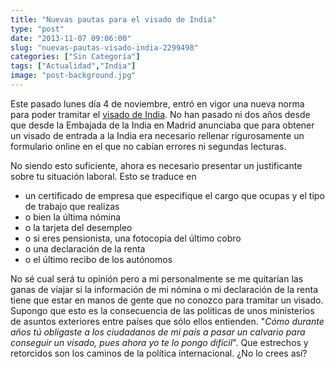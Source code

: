 ```yaml
---
title: "Nuevas pautas para el visado de India"
type: "post"
date: "2013-11-07 09:06:00"
slug: "nuevas-pautas-visado-india-2299498"
categories: ["Sin Categoría"]
tags: ["Actualidad","India"]
image: "post-background.jpg"
---
```


 Este pasado lunes día 4 de noviembre, entró en vigor una nueva norma para poder tramitar el [visado de India](http://www.missviajes.com/nuevo-visado-india-1741248). No han pasado ni dos años desde que desde la Embajada de la India en Madrid anunciaba que para obtener un visado de entrada a la India era necesario rellenar rigurosamente un formulario online en el que no cabían errores ni segundas lecturas.

 No siendo esto suficiente, ahora es necesario presentar un justificante sobre tu situación laboral. Esto se traduce en

- un certificado de empresa que especifique el cargo que ocupas y el tipo de trabajo que realizas
- o bien la última nómina
- o la tarjeta del desempleo
- o si eres pensionista, una fotocopia del último cobro
- o una declaración de la renta
- o el último recibo de los autónomos

 No sé cual será tu opinión pero a mi personalmente se me quitarían las ganas de viajar si la información de mi nómina o mi declaración de la renta tiene que estar en manos de gente que no conozco para tramitar un visado. Supongo que esto es la consecuencia de las políticas de unos ministerios de asuntos exteriores entre países que sólo ellos entienden. "*Cómo durante años tú obligaste a los ciudadanos de mi país a pasar un calvario para conseguir un visado, pues ahora yo te lo pongo difícil*". Que estrechos y retorcidos son los caminos de la política internacional. ¿No lo crees así?